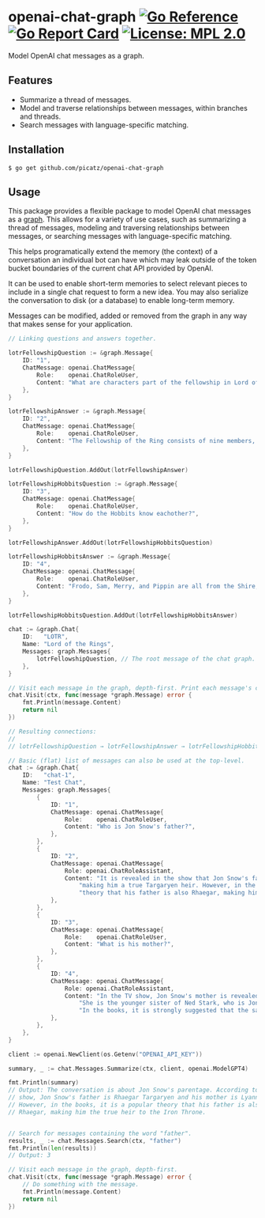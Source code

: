 # openai-chat-graph [![Go Reference](https://pkg.go.dev/badge/github.com/picatz/openai.svg)](https://pkg.go.dev/github.com/picatz/openai-chat-graph) [![Go Report Card](https://goreportcard.com/badge/github.com/picatz/openai-chat-graph)](https://goreportcard.com/report/github.com/picatz/openai-chat-graph) [![License: MPL 2.0](https://img.shields.io/badge/License-MPL_2.0-brightgreen.svg)](https://opensource.org/licenses/MPL-2.0) 
 
Model OpenAI chat messages as a graph.

## Features

- Summarize a thread of messages.
- Model and traverse relationships between messages, within branches and threads.
- Search messages with language-specific matching.

## Installation

```console
$ go get github.com/picatz/openai-chat-graph
```

## Usage

This package provides a flexible package to model OpenAI chat 
messages as a [graph](https://en.wikipedia.org/wiki/Graph_theory).
This allows for a variety of use cases, such as summarizing a
thread of messages, modeling and traversing relationships between
messages, or searching messages with language-specific matching.

This helps programatically extend the memory (the context) of a conversation 
an individual bot can have which may leak outside of the token bucket boundaries 
of the current chat API provided by OpenAI.

It can be used to enable short-term memories to select relevant pieces to 
include in a single chat request to form a new idea. You may also serialize
the conversation to disk (or a database) to enable long-term memory.

Messages can be modified, added or removed from the graph in any way that makes 
sense for your application.

```go
// Linking questions and answers together.

lotrFellowshipQuestion := &graph.Message{
	ID: "1",
	ChatMessage: openai.ChatMessage{
		Role:    openai.ChatRoleUser,
		Content: "What are characters part of the fellowship in Lord of the Rings?",
	},
}

lotrFellowshipAnswer := &graph.Message{
	ID: "2",
	ChatMessage: openai.ChatMessage{
		Role:    openai.ChatRoleUser,
		Content: "The Fellowship of the Ring consists of nine members, ...",
	},
}

lotrFellowshipQuestion.AddOut(lotrFellowshipAnswer)

lotrFellowshipHobbitsQuestion := &graph.Message{
	ID: "3",
	ChatMessage: openai.ChatMessage{
		Role:    openai.ChatRoleUser,
		Content: "How do the Hobbits know eachother?",
	},
}

lotrFellowshipAnswer.AddOut(lotrFellowshipHobbitsQuestion)

lotrFellowshipHobbitsAnswer := &graph.Message{
	ID: "4",
	ChatMessage: openai.ChatMessage{
		Role:    openai.ChatRoleUser,
		Content: "Frodo, Sam, Merry, and Pippin are all from the Shire, ...",
	},
}

lotrFellowshipHobbitsQuestion.AddOut(lotrFellowshipHobbitsAnswer)

chat := &graph.Chat{
	ID:   "LOTR",
	Name: "Lord of the Rings",
	Messages: graph.Messages{
		lotrFellowshipQuestion, // The root message of the chat graph.
	},
}

// Visit each message in the graph, depth-first. Print each message's content.
chat.Visit(ctx, func(message *graph.Message) error {
	fmt.Println(message.Content)
	return nil
})

// Resulting connections:
//
// lotrFellowshipQuestion → lotrFellowshipAnswer → lotrFellowshipHobbitsQuestion → lotrFellowshipHobbitsAnswer
```

```go
// Basic (flat) list of messages can also be used at the top-level.
chat := &graph.Chat{
	ID:   "chat-1",
	Name: "Test Chat",
	Messages: graph.Messages{
		{
			ID: "1",
			ChatMessage: openai.ChatMessage{
				Role:    openai.ChatRoleUser,
				Content: "Who is Jon Snow's father?",
			},
		},
		{
			ID: "2",
			ChatMessage: openai.ChatMessage{
				Role: openai.ChatRoleAssistant,
				Content: "It is revealed in the show that Jon Snow's father is Rhaegar Targaryen, " +
					"making him a true Targaryen heir. However, in the books, it remains a popular " +
					"theory that his father is also Rhaegar, making him the legitimate heir to the Iron Throne.",
			},
		},
		{
			ID: "3",
			ChatMessage: openai.ChatMessage{
				Role:    openai.ChatRoleUser,
				Content: "What is his mother?",
			},
		},
		{
			ID: "4",
			ChatMessage: openai.ChatMessage{
				Role: openai.ChatRoleAssistant,
				Content: "In the TV show, Jon Snow's mother is revealed to be Lyanna Stark. " +
					"She is the younger sister of Ned Stark, who is Jon Snow's adoptive father. " +
					"In the books, it is strongly suggested that the same is true, but it has not yet been explicitly confirmed.",
			},
		},
	},
}

client := openai.NewClient(os.Getenv("OPENAI_API_KEY"))

summary, _ := chat.Messages.Summarize(ctx, client, openai.ModelGPT4)

fmt.Println(summary)
// Output: The conversation is about Jon Snow's parentage. According to the 
// show, Jon Snow's father is Rhaegar Targaryen and his mother is Lyanna Stark. 
// However, in the books, it is a popular theory that his father is also 
// Rhaegar, making him the true heir to the Iron Throne.


// Search for messages containing the word "father".
results, _ := chat.Messages.Search(ctx, "father")
fmt.Println(len(results))
// Output: 3

// Visit each message in the graph, depth-first.
chat.Visit(ctx, func(message *graph.Message) error {
	// Do something with the message.
	fmt.Println(message.Content)
	return nil
})
```

